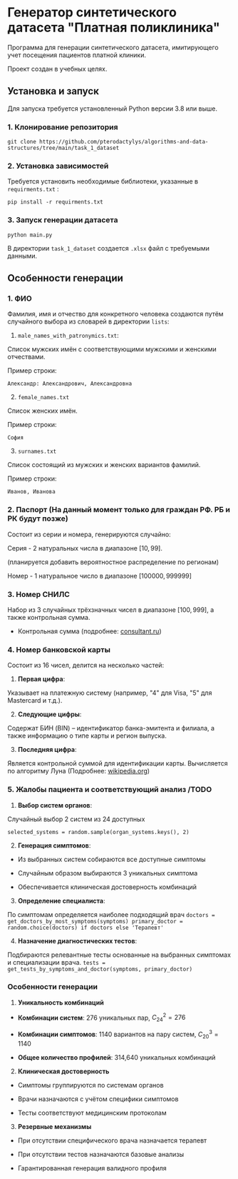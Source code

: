 ﻿  

# Генератор синтетического датасета "Платная поликлиника"

  

  

Программа для генерации синтетического датасета, имитирующего учет посещения пациентов платной клиники.

  

Проект создан в учебных целях.

  

  

## Установка и запуск

  

Для запуска требуется установленный Python версии 3.8 или выше.

  

  

### 1. Клонирование репозитория

  

```
git clone https://github.com/pterodactylys/algorithms-and-data-structures/tree/main/task_1_dataset
```

  

### 2. Установка зависимостей

  

Требуется установить необходимые библиотеки, указанные в ``requirments.txt`` :

  

```
pip install -r requirments.txt 
```

  

### 3. Запуск генерации датасета

  

```
python main.py  
```

  

В директории ``task_1_dataset`` создается ``.xlsx`` файл с требуемыми данными.

  

  

## Особенности генерации

  

  

### 1. ФИО

  

Фамилия, имя и отчество для конкретного человека создаются путём случайного выбора из словарей в директории ``lists``:

  

1.  ``male_names_with_patronymics.txt``:

  

Список мужских имён с соответствующими мужскими и женскими отчествами.

  

Пример строки:

  

``
Александр: Александрович, Александровна
``

  

  

2.  ``female_names.txt``

  

Список женских имён.

  

Пример строки:

  

``
София
``

  

  

3.  ``surnames.txt``

  

Список состоящий из мужских и женских вариантов фамилий.

  

Пример строки:

  

``
Иванов, Иванова
``

  

### 2. Паспорт (На данный момент только для граждан РФ. РБ и РК будут позже)

Состоит из серии и номера, генерируются случайно:

  

Серия - 2 натуральных числа в диапазоне $[10, 99]$.

(планируется добавить вероятностное распределение по регионам)

  

Номер - 1 натуральное число в диапазоне $[100000, 999999]$

  

### 3. Номер СНИЛС

  

Набор из 3 случайных трёхзначных чисел в диапазоне $[100, 999]$, а также контрольная сумма.

+ Контрольная сумма (подробнее: [consultant.ru](https://www.consultant.ru/document/cons_doc_LAW_142584/1d9155a863a5949b14b95ecbb536aa84856a2a2e/))

### 4. Номер банковской карты

Состоит из 16 чисел, делится на несколько частей:

1.  **Первая цифра**:

Указывает на платежную систему (например, "4" для Visa, "5" для Mastercard и т.д.).

  

2.  **Следующие цифры**:

Содержат БИН (BIN) – идентификатор банка-эмитента и филиала, а также информацию о типе карты и регион выпуска.

  

3.  **Последняя цифра**:

Является контрольной суммой для идентификации карты. Вычисляется по алгоритму Луна (Подробнее: [wikipedia.org](https://ru.wikipedia.org/wiki/%D0%90%D0%BB%D0%B3%D0%BE%D1%80%D0%B8%D1%82%D0%BC_%D0%9B%D1%83%D0%BD%D0%B0))

### 5. Жалобы пациента и соответствующий анализ /TODO
 1. **Выбор систем органов**:

Случайный выбор 2 систем из 24 доступных

``
selected_systems = random.sample(organ_systems.keys(), 2)
``

2. **Генерация симптомов**:

-   Из выбранных систем собираются все доступные симптомы
    
-   Случайным образом выбираются 3 уникальных симптома
    
-   Обеспечивается клиническая достоверность комбинаций
    

3. **Определение специалиста**:

По симптомам определяется наиболее подходящий врач
``
doctors = get_doctors_by_most_symptoms(symptoms)
primary_doctor = random.choice(doctors) if doctors else 'Терапевт'
``

4. **Назначение диагностических тестов**:

Подбираются релевантные тесты основанные на выбранных симптомах и специализации врача.
``
tests = get_tests_by_symptoms_and_doctor(symptoms, primary_doctor)
``
### Особенности генерации

1. **Уникальность комбинаций**

-   **Комбинации систем**: 276 уникальных пар,  $С _{24}^2 = 276$
    
-   **Комбинации симптомов**: 1140 вариантов на пару систем, $С_{20}^{3} = 1140$
    
-   **Общее количество профилей**: 314,640 уникальных комбинаций
    

2. **Клиническая достоверность**

-   Симптомы группируются по системам органов
    
-   Врачи назначаются c учётом специфики симптомов
    
-   Тесты соответствуют медицинским протоколам
    

3. **Резервные механизмы**

-   При отсутствии специфического врача назначается терапевт
    
-   При отсутствии тестов назначаются базовые анализы
    
-   Гарантированная генерация валидного профиля
